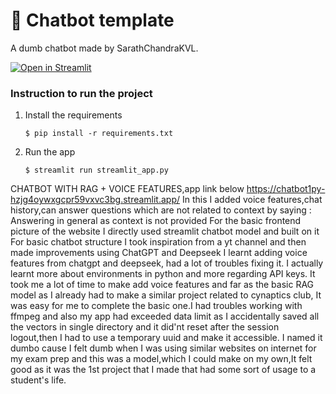 # 💬 Chatbot template

A dumb chatbot made by SarathChandraKVL.

[![Open in Streamlit](https://static.streamlit.io/badges/streamlit_badge_black_white.svg)](https://chatbot-template.streamlit.app/)

### Instruction to run the project

1. Install the requirements

   ```
   $ pip install -r requirements.txt
   ```

2. Run the app

   ```
   $ streamlit run streamlit_app.py
   ```
CHATBOT WITH RAG + VOICE FEATURES,app link below
https://chatbot1py-hzjg4oywxgcpr59vxvc3bg.streamlit.app/
In this I added voice features,chat history,can answer questions which are not related to context by saying : Answering in general as context is not provided
For the basic frontend picture of the website I directly used streamlit chatbot model and built on it
For basic chatbot structure I took inspiration from a yt channel and then made improvements using ChatGPT and Deepseek
I learnt adding voice features from chatgpt and deepseek, had a lot of troubles fixing it.
I actually learnt more about environments in python and more regarding API keys.
It took me a lot of time to make add voice features and far as the basic RAG model as I already had to make a similar project related to cynaptics club,
It was easy for me to complete the basic one.I had troubles working with ffmpeg and also my app had exceeded data limit as I accidentally saved all the vectors in single directory and it did'nt reset after the session logout,then I had to use a temporary uuid and make it accessible.
I named it dumbo cause I felt dumb when I was using similar websites on internet for my exam prep and this was a model,which I could make on my own,It felt good as it was the 1st project that I made that had some sort of usage to a student's life.
